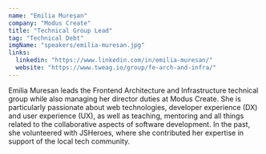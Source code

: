 ```yaml
---
name: "Emilia Mureșan"
company: "Modus Create"
title: "Technical Group Lead"
tag: "Technical Debt"
imgName: "speakers/emilia-muresan.jpg"
links:
  linkedin: "https://www.linkedin.com/in/emilia-muresan/"
  website: "https://www.tweag.io/group/fe-arch-and-infra/"
---
```


Emilia Muresan leads the Frontend Architecture and Infrastructure technical group while also managing her director duties at Modus Create. She is particularly passionate about web technologies, developer experience (DX) and user experience (UX), as well as teaching, mentoring and all things related to the collaborative aspects of software development. In the past, she volunteered with JSHeroes, where she contributed her expertise in support of the local tech community.
